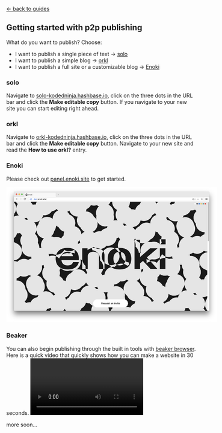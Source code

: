 [← back to guides](/)

## Getting started with p2p publishing

What do you want to publish? Choose:
- I want to publish a single piece of text → [solo](#solo)
- I want to publish a simple blog → [orkl](#orkl)
- I want to publish a full site or a customizable blog → [Enoki](#enoki)

### solo
Navigate to [solo-kodedninja.hashbase.io](dat://solo-kodedninja.hashbase.io), click on the three dots in the URL bar and click the __Make editable copy__ button. If you navigate to your new site you can start editing right ahead.

### orkl
Navigate to [orkl-kodedninja.hashbase.io](dat://orkl-kodedninja.hashbase.io), click on the three dots in the URL bar and click the __Make editable copy__ button. Navigate to your new site and read the __How to use orkl?__ entry.

### Enoki
Please check out [panel.enoki.site](dat://panel.enoki.site) to get started.

<img src="/images/enoki.png" alt="enoki" style="max-width: 560px;"/>

### Beaker
You can also begin publishing through the built in tools with [beaker browser](https://beakerbrowser.com). Here is a quick video that quickly shows how you can make a website in 30 seconds.
<video controls style="max-width: 560px;" src="/images/beaker.mp4" />

more soon...
